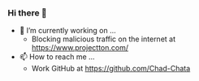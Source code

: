 ### Hi there 👋

- 🔭 I’m currently working on ...
  - Blocking malicious traffic on the internet at https://www.projectton.com/
- 📫 How to reach me ...
  - Work GitHub at https://github.com/Chad-Chata

<!--
**superfrink/superfrink** is a ✨ _special_ ✨ repository because its `README.md` (this file) appears on your GitHub profile.

Here are some ideas to get you started:

- 🔭 I’m currently working on ...
- 🌱 I’m currently learning ...
- 👯 I’m looking to collaborate on ...
- 🤔 I’m looking for help with ...
- 💬 Ask me about ...
- 📫 How to reach me: ...
- 😄 Pronouns: ...
- ⚡ Fun fact: ...
-->
